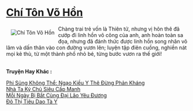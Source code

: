 <a href="https://truyenwiki.net/chi-ton-vo-hon.35255/" title="Chí Tôn Võ Hồn"><h1>Chí Tôn Võ Hồn</h1></a><div style="display:table"><img align="right" style="float: left; padding: 10px;" src="https://truyenwiki.net/a/img/str/src/35255.jpg" alt="Chí Tôn Võ Hồn">Chàng trai trẻ vốn là Thiên tử, nhưng vị hôn thê đã cướp đi linh hồn võ công của anh, anh hoàn toàn sa đọa, nhưng đã đánh thức được linh hồn song nhân võ lâm và dấn thân vào con đường vươn lên; luyện tập điên cuồng, nghiền nát mọi kẻ thù, từ một thành phố nhỏ bé, từng bước vươn ra thế giới!</div><p><br><b>Truyện Hay Khác :</b></p><a href="https://truyenwiki.net/phi-sung-khong-the-ngao-kieu-y-the-dung-phan-khang.37854/" alt="Phi Sủng Không Thể: Ngạo Kiều Y Thê Đừng Phản Kháng">Phi Sủng Không Thể: Ngạo Kiều Y Thê Đừng Phản Kháng</a><br/><a href="https://github.com/nownovels/wikidich/tree/master/truyenhay/35781" alt="Nhà Ta Ký Chủ Siêu Cấp Manh">Nhà Ta Ký Chủ Siêu Cấp Manh</a><br/><a href="https://github.com/nownovels/wikidich/tree/master/truyenhay/35127" alt="Mỗi Ngày Bị Bắt Cùng Đại Lão Yêu Đương">Mỗi Ngày Bị Bắt Cùng Đại Lão Yêu Đương</a><br/><a href="https://sangtacviet.wordpress.com/2020/10/22/do-thi-tieu-dao-ta-y/" alt="Đô Thị Tiêu Dao Tà Y">Đô Thị Tiêu Dao Tà Y</a><br/>